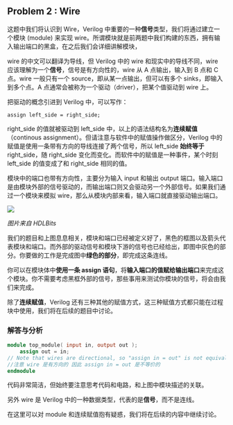 ## **Problem 2 :** Wire

这题中我们将认识到 Wire，Verilog 中重要的一种**信号**类型，我们将通过建立一个模块 \(module\) 来实现 wire。所谓模块就是前两题中我们构建的东西，拥有输入输出端口的黑盒，在之后我们会详细讲解模块，

wire 的中文可以翻译为导线，但 Verilog 中的 wire 和现实中的导线不同，wire 应该理解为一个**信号**，信号是有方向性的，wire 从 A 点输出，输入到 B 点和 C 点。wire 一般只有一个 source，即从某一点输出，但可以有多个 sinks，即输入到多个点。A 点通常会被称为一个驱动（driver），把某个值驱动到 wire 上。

把驱动的概念引进到 Verilog 中，可以写作：

`assign left_side = right_side;`

 right\_side 的值就被驱动到 left\_side 中，以上的语法结构名为**连续赋值**（continous assignment）。但请注意与软件中的赋值操作做区分，Verilog 中的赋值是使用一条带有方向的导线连接了两个信号，所以 left\_side **始终等于** right\_side，随 right\_side 变化而变化。而软件中的赋值是一种事件，某个时刻 left\_side 的值变成了和 right\_side 相同的值。

模块中的端口也带有方向性，主要分为输入 input 和输出 output 端口。输入端口是由模块外部的信号驱动的，而输出端口则又会驱动另一个外部信号。如果我们通过一个模块来模拟 wire，那么从模块内部来看，输入端口就直接驱动输出端口。

![](https://pic4.zhimg.com/80/v2-c81b98808c6864e99117f37f438aff3f_720w.jpg)

_图片来自 HDLBits_

我们的题目和上图息息相关，模块和端口已经被定义好了，黑色的框图以及箭头代表模块和端口。而外部的驱动信号和模块下游的信号也已经给出，即图中灰色的部分。你要做的工作是完成图中**绿色的部分**，即完成这条连线。

你可以在模块体中**使用一条 assign 语句**，将**输入端口的值赋给输出端口**来完成这个模块。你不需要考虑黑框外部的信号，那些事用来测试你模块的信号，将会由我们来完成。

除了**连续赋值**，Verilog 还有三种其他的赋值方式，这三种赋值方式都只能在过程块中使用，我们将在后续的题目中讨论。

### **解答与分析**

```Verilog
module top_module( input in, output out );
	assign out = in;
// Note that wires are directional, so "assign in = out" is not equivalent.
//注意 wire 是有方向的 因此 assign in = out 是不等价的
endmodule
```

代码非常简洁，但始终要注意思考代码和电路，和上图中模块描述的关联。

另外 wire 是 Verilog 中的一种数据类型，代表的是**信号**，而不是连线。

在这里可以对 module 和连续赋值抱有疑惑，我们将在后续的内容中继续讨论。

